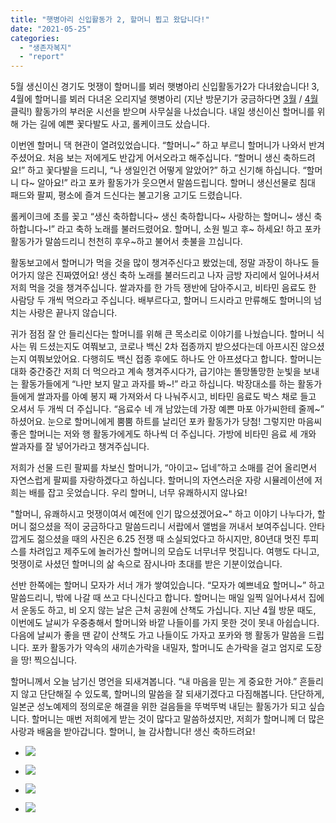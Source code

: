 ```yaml
---
title: "햇병아리 신입활동가 2, 할머니 뵙고 왔답니다!"
date: "2021-05-25"
categories: 
  - "생존자복지"
  - "report"
---
```


5월 생신이신 경기도 멋쟁이 할머니를 뵈러 햇병아리 신입활동가2가 다녀왔습니다! 3, 4월에 할머니를 뵈러 다녀온 오리지널 햇병아리 (지난 방문기가 궁금하다면 [3월](https://womenandwar.net/kr/%ed%96%87%eb%b3%91%ec%95%84%eb%a6%ac-%ec%8b%a0%ec%9e%85%ed%99%9c%eb%8f%99%ea%b0%80-%ed%95%a0%eb%a8%b8%eb%8b%88%eb%93%a4-%eb%b5%99%ea%b3%a0-%ec%99%94%eb%8b%b5%eb%8b%88%eb%8b%a4/) / [4월](https://womenandwar.net/kr/%eb%93%9c%eb%94%94%ec%96%b4-%eb%82%98%eb%93%a4%ec%9d%b4%eb%a5%bc-%ea%b0%80%eb%82%98-%ed%96%88%eb%8d%94%eb%8b%88-%ed%96%87%eb%b3%91%ec%95%84%eb%a6%ac-%ed%99%9c%eb%8f%99%ea%b0%80-%eb%b0%a9%eb%ac%b8/) 클릭!) 활동가의 부러운 시선을 받으며 사무실을 나섰습니다. 내일 생신이신 할머니를 위해 가는 길에 예쁜 꽃다발도 사고, 롤케이크도 샀습니다.

이번엔 할머니 댁 현관이 열려있었습니다. “할머니~” 하고 부르니 할머니가 나와서 반겨주셨어요. 처음 보는 저에게도 반갑게 어서오라고 해주십니다. “할머니 생신 축하드려요!” 하고 꽃다발을 드리니, “나 생일인건 어떻게 알았어?” 하고 신기해 하십니다. “할머니 다~ 알아요!” 라고 포카 활동가가 웃으면서 말씀드립니다. 할머니 생신선물로 침대 패드와 팔찌, 평소에 즐겨 드신다는 불고기용 고기도 드렸습니다.

롤케이크에 초를 꽂고 “생신 축하합니다~ 생신 축하합니다~ 사랑하는 할머니~ 생신 축하합니다~!” 라고 축하 노래를 불러드렸어요. 할머니, 소원 빌고 후~ 하세요! 하고 포카 활동가가 말씀드리니 천천히 후우~하고 불어서 촛불을 끄십니다.

활동보고에서 할머니가 먹을 것을 많이 챙겨주신다고 봤었는데, 정말 과장이 하나도 들어가지 않은 진짜였어요! 생신 축하 노래를 불러드리고 나자 금방 자리에서 일어나셔서 저희 먹을 것을 챙겨주십니다. 쌀과자를 한 가득 쟁반에 담아주시고, 비타민 음료도 한 사람당 두 개씩 먹으라고 주십니다. 배부르다고, 할머니 드시라고 만류해도 할머니의 넘치는 사랑은 끝나지 않습니다.

귀가 점점 잘 안 들리신다는 할머니를 위해 큰 목소리로 이야기를 나눴습니다. 할머니 식사는 뭐 드셨는지도 여쭤보고, 코로나 백신 2차 접종까지 받으셨다는데 아프시진 않으셨는지 여쭤보았어요. 다행히도 백신 접종 후에도 하나도 안 아프셨다고 합니다. 할머니는 대화 중간중간 저희 더 먹으라고 계속 챙겨주시다가, 급기야는 똘망똘망한 눈빛을 보내는 활동가들에게 “나만 보지 말고 과자를 봐~!” 라고 하십니다. 박장대소를 하는 활동가들에게 쌀과자를 아예 봉지 째 가져와서 다 나눠주시고, 비타민 음료도 박스 채로 들고 오셔서 두 개씩 더 주십니다. “음료수 네 개 남았는데 가장 예쁜 마포 아가씨한테 줄께~” 하셨어요. 눈으로 할머니에게 뿜뿜 하트를 날리던 포카 활동가가 당첨! 그렇지만 마음씨 좋은 할머니는 저와 행 활동가에게도 하나씩 더 주십니다. 가방에 비타민 음료 세 개와 쌀과자를 잘 넣어가라고 챙겨주십니다.

저희가 선물 드린 팔찌를 차보신 할머니가, “아이고~ 덥네”하고 소매를 걷어 올리면서 자연스럽게 팔찌를 자랑하겠다고 하십니다. 할머니의 자연스러운 자랑 시뮬레이션에 저희는 배를 잡고 웃었습니다. 우리 할머니, 너무 유쾌하시지 않나요!

"할머니, 유쾌하시고 멋쟁이여서 예전에 인기 많으셨겠어요~" 하고 이야기 나누다가, 할머니 젊으셨을 적이 궁금하다고 말씀드리니 서랍에서 앨범을 꺼내서 보여주십니다. 안타깝게도 젊으셨을 때의 사진은 6.25 전쟁 때 소실되었다고 하시지만, 80년대 멋진 투피스를 차려입고 제주도에 놀러가신 할머니의 모습도 너무너무 멋집니다. 여행도 다니고, 멋쟁이로 사셨던 할머니의 삶 속으로 잠시나마 초대를 받은 기분이었습니다.

선반 한쪽에는 할머니 모자가 서너 개가 쌓여있습니다. “모자가 예쁘네요 할머니~” 하고 말씀드리니, 밖에 나갈 때 쓰고 다니신다고 합니다. 할머니는 매일 일찍 일어나셔서 집에서 운동도 하고, 비 오지 않는 날은 근처 공원에 산책도 가십니다. 지난 4월 방문 때도, 이번에도 날씨가 우중충해서 할머니와 바깥 나들이를 가지 못한 것이 못내 아쉽습니다. 다음에 날씨가 좋을 땐 같이 산책도 가고 나들이도 가자고 포카와 행 활동가 말씀을 드립니다. 포카 활동가가 약속의 새끼손가락을 내밀자, 할머니도 손가락을 걸고 엄지로 도장을 땅! 찍으십니다.

할머니께서 오늘 남기신 명언을 되새겨봅니다. “내 마음을 믿는 게 중요한 거야.” 흔들리지 않고 단단해질 수 있도록, 할머니의 말씀을 잘 되새기겠다고 다짐해봅니다. 단단하게, 일본군 성노예제의 정의로운 해결을 위한 걸음들을 뚜벅뚜벅 내딛는 활동가가 되고 싶습니다. 할머니는 매번 저희에게 받는 것이 많다고 말씀하셨지만, 저희가 할머니께 더 많은 사랑과 배움을 받아갑니다. 할머니, 늘 감사합니다! 생신 축하드려요!

- ![](https://womenandwar.net/kr/wp-content/uploads/2021/05/20210521_124858-1024x768.jpg)
    
- ![](https://womenandwar.net/kr/wp-content/uploads/2021/05/20210521_124912_홈페이지-업로드본-1024x642.jpg)
    
- ![](https://womenandwar.net/kr/wp-content/uploads/2021/05/20210521_125136-1024x768.jpg)
    
- ![](https://womenandwar.net/kr/wp-content/uploads/2021/05/20210521_125303-1024x768.jpg)
